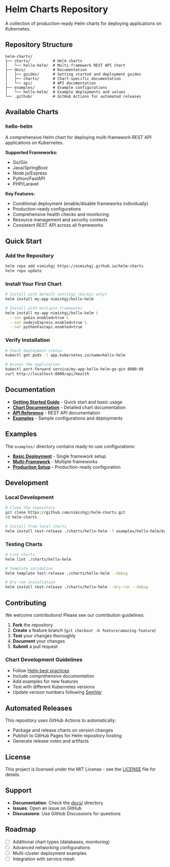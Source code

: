 # Helm Charts Repository

A collection of production-ready Helm charts for deploying applications on Kubernetes.

## Repository Structure

```
helm-charts/
├── charts/          # Helm charts
│   └── hello-helm/  # Multi-framework REST API chart
├── docs/            # Documentation
│   ├── guides/      # Getting started and deployment guides
│   ├── charts/      # Chart-specific documentation
│   └── api/         # API documentation
├── examples/        # Example configurations
│   └── hello-helm/  # Example deployments and values
└── .github/         # GitHub Actions for automated releases
```

## Available Charts

### hello-helm

A comprehensive Helm chart for deploying multi-framework REST API applications on Kubernetes.

**Supported Frameworks:**
- Go/Gin
- Java/SpringBoot
- Node.js/Express
- Python/FastAPI
- PHP/Laravel

**Key Features:**
- Conditional deployment (enable/disable frameworks individually)
- Production-ready configurations
- Comprehensive health checks and monitoring
- Resource management and security contexts
- Consistent REST API across all frameworks

## Quick Start

### Add the Repository

```bash
helm repo add nimishgj https://nimishgj.github.io/helm-charts
helm repo update
```

### Install Your First Chart

```bash
# Install with default settings (Go/Gin only)
helm install my-app nimishgj/hello-helm

# Install with multiple frameworks
helm install my-app nimishgj/hello-helm \
  --set goGin.enabled=true \
  --set nodejsExpress.enabled=true \
  --set pythonFastapi.enabled=true
```

### Verify Installation

```bash
# Check deployment status
kubectl get pods -l app.kubernetes.io/name=hello-helm

# Access the application
kubectl port-forward service/my-app-hello-helm-go-gin 8080:80
curl http://localhost:8080/api/health
```

## Documentation

- **[Getting Started Guide](docs/guides/getting-started.md)** - Quick start and basic usage
- **[Chart Documentation](charts/hello-helm/README.md)** - Detailed chart documentation
- **[API Reference](docs/api/rest-api.md)** - REST API documentation
- **[Examples](examples/)** - Sample configurations and deployments

## Examples

The `examples/` directory contains ready-to-use configurations:

- **[Basic Deployment](examples/hello-helm/basic/)** - Single framework setup
- **[Multi-Framework](examples/hello-helm/multi-framework/)** - Multiple frameworks
- **[Production Setup](examples/hello-helm/production/)** - Production-ready configuration

## Development

### Local Development

```bash
# Clone the repository
git clone https://github.com/nimishgj/helm-charts.git
cd helm-charts

# Install from local charts
helm install test-release ./charts/hello-helm -f examples/hello-helm/basic/values.yaml
```

### Testing Charts

```bash
# Lint charts
helm lint ./charts/hello-helm

# Template validation
helm template test-release ./charts/hello-helm --debug

# Dry run installation
helm install test-release ./charts/hello-helm --dry-run --debug
```

## Contributing

We welcome contributions! Please see our contribution guidelines:

1. **Fork** the repository
2. **Create** a feature branch (`git checkout -b feature/amazing-feature`)
3. **Test** your changes thoroughly
4. **Document** your changes
5. **Submit** a pull request

### Chart Development Guidelines

- Follow [Helm best practices](https://helm.sh/docs/chart_best_practices/)
- Include comprehensive documentation
- Add examples for new features
- Test with different Kubernetes versions
- Update version numbers following [SemVer](https://semver.org/)

## Automated Releases

This repository uses GitHub Actions to automatically:
- Package and release charts on version changes
- Publish to GitHub Pages for Helm repository hosting
- Generate release notes and artifacts

## License

This project is licensed under the MIT License - see the [LICENSE](LICENSE) file for details.

## Support

- **Documentation**: Check the [docs/](docs/) directory
- **Issues**: Open an issue on GitHub
- **Discussions**: Use GitHub Discussions for questions

## Roadmap

- [ ] Additional chart types (databases, monitoring)
- [ ] Advanced networking configurations
- [ ] Multi-cluster deployment examples
- [ ] Integration with service mesh